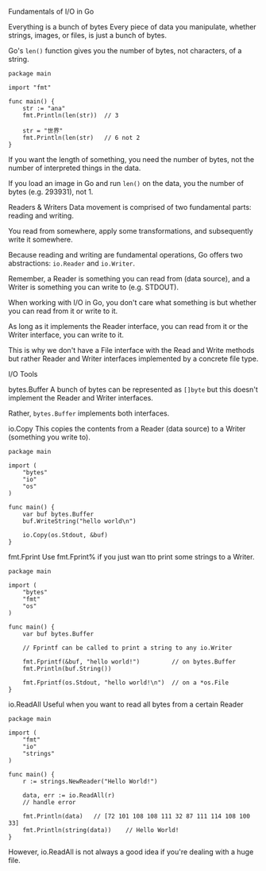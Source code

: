 Fundamentals of I/O in Go

Everything is a bunch of bytes
Every piece of data you manipulate, whether strings, images, or files, is just a bunch of bytes.

Go's ```len()``` function gives you the number of bytes, not characters, of a string.

```
package main

import "fmt"

func main() {
    str := "ana"
    fmt.Println(len(str))  // 3
    
    str = "世界"
    fmt.Println(len(str)   // 6 not 2
}

```

If you want the length of something, you need the number of bytes, not the number of interpreted things in the data.

If you load an image in Go and run ```len()``` on the data, you the number of bytes (e.g. 293931), not 1.

Readers & Writers
Data movement is comprised of two fundamental parts: reading and writing.

You read from somewhere, apply some transformations, and subsequently write it somewhere.

Because reading and writing are fundamental operations, Go offers two abstractions: ```io.Reader``` and ```io.Writer```.

Remember, a Reader is something you can read from (data source), and a Writer is something you can write to (e.g. STDOUT).

When working with I/O in Go, you don't care what something is but whether you can read from it or write to it. 

As long as it implements the Reader interface, you can read from it or the Writer interface, you can write to it.

This is why we don't have a File interface with the Read and Write methods but rather Reader and Writer interfaces implemented by a concrete file type.


I/O Tools

bytes.Buffer
A bunch of bytes can be represented as ```[]byte``` but this doesn't implement the Reader and Writer interfaces.

Rather, ```bytes.Buffer``` implements both interfaces.


io.Copy
This copies the contents from a Reader (data source) to a Writer (something you write to).

```
package main

import (
    "bytes"
    "io"
    "os"
)

func main() {
    var buf bytes.Buffer
    buf.WriteString("hello world\n")
    
    io.Copy(os.Stdout, &buf)
}

```

fmt.Fprint
Use fmt.Fprint% if you just wan tto print some strings to a Writer.

```
package main

import (
    "bytes"
    "fmt"
    "os"
)

func main() {
    var buf bytes.Buffer

    // Fprintf can be called to print a string to any io.Writer

    fmt.Fprintf(&buf, "hello world!")         // on bytes.Buffer
    fmt.Println(buf.String())

    fmt.Fprintf(os.Stdout, "hello world!\n")  // on a *os.File
}

```


io.ReadAll
Useful when you want to read all bytes from a certain Reader

```
package main

import (
    "fmt" 
    "io" 
    "strings"
)

func main() {
    r := strings.NewReader("Hello World!")
    
    data, err := io.ReadAll(r)
    // handle error
    
    fmt.Println(data)   // [72 101 108 108 111 32 87 111 114 108 100 33]
    fmt.Println(string(data))    // Hello World!
}

```

However, io.ReadAll is not always a good idea if you're dealing with a huge file.
